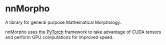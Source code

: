 # nnMorpho
A library for general purpose Mathematical Morphology.

nnMorpho uses the [PyTorch](https://pytorch.org/) framework to take advantage of CUDA tensors and perform GPU computations for improved speed. 
